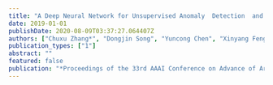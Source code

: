 ```yaml
---
title: "A Deep Neural Network for Unsupervised Anomaly  Detection  and  Diagnosis  in  Multivariate  Time  Series  Data"
date: 2019-01-01
publishDate: 2020-08-09T03:37:27.064407Z
authors: ["Chuxu Zhang*", "Dongjin Song", "Yuncong Chen", "Xinyang Feng", "Cristian Lumezanu", "Wei Cheng", "Bo Zong", "Jingchao Ni", "Haifeng Chen", "Nitesh Chawla"]
publication_types: ["1"]
abstract: ""
featured: false
publication: "*Proceedings of the 33rd AAAI Conference on Advance of Artificial Intelligence (AAAI)*"
---
```


